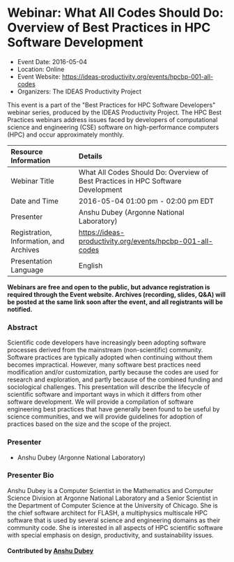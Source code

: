 # Webinar: What All Codes Should Do:  Overview of Best Practices in HPC Software Development

- Event Date: 2016-05-04
- Location: Online
- Event Website: <https://ideas-productivity.org/events/hpcbp-001-all-codes>
- Organizers: The IDEAS Productivity Project



This event is a part of the "Best Practices for HPC Software
Developers" webinar series, produced by the IDEAS Productivity
Project. The HPC Best Practices webinars address issues faced by
developers of computational science and engineering (CSE) software on
high-performance computers (HPC) and occur approximately monthly.


Resource Information | Details
:--- | :---			   
Webinar Title | What All Codes Should Do:  Overview of Best Practices in HPC Software Development
Date and Time | 2016-05-04 01:00 pm - 02:00 pm EDT
Presenter | Anshu Dubey (Argonne National Laboratory)
Registration, Information, and Archives | 	<https://ideas-productivity.org/events/hpcbp-001-all-codes>
Presentation Language | English	   

**Webinars are free and open to the public, but advance registration is required through the Event website. Archives (recording, slides, Q&A) will be posted at the same link soon after the event, and all registrants will be notified.**

### Abstract

<p>Scientific code developers have increasingly been adopting software
processes derived from the mainstream (non-scientific) community.
Software practices are typically adopted when continuing without them
becomes impractical. However, many software best practices need
modification and/or customization, partly because the codes are used
for research and exploration, and partly because of the combined
funding and sociological challenges. This presentation will describe
the lifecycle of scientific software and important ways in which it
differs from other software development.  We will provide a
compilation of software engineering best practices that have generally
been found to be useful by science communities, and we will provide
guidelines for adoption of practices based on the size and the scope
of the project.</p>

### Presenter

- Anshu Dubey (Argonne National Laboratory)

### Presenter Bio

<p>Anshu Dubey is a Computer Scientist in the Mathematics and Computer Science Division at Argonne National Laboratory and a Senior Scientist in the Department of Computer Science at the University of Chicago. She is the chief software architect for FLASH, a multiphysics multiscale HPC software that is used by several science and engineering domains as their community code. She is interested in all aspects of HPC scientific software with special emphasis on design, productivity, and sustainability issues.</p>

#### Contributed by [Anshu Dubey](https://github.com/adubey64)


<!---
Publish: yes
Topics: online learning
--->
